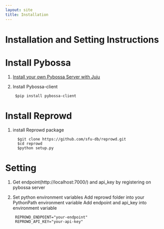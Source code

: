 ```yaml
---
layout: site
title: Installation
---
```

# Installation and Setting Instructions

# Install Pybossa
1. [Install your own Pybossa Server with Juju](http://docs.pybossa.com/en/latest/juju_pybossa.html)
2. Install Pybossa-client

        $pip install pybossa-client

# Install Reprowd
1. install Reprowd package

         $git clone https://github.com/sfu-db/reprowd.git
         $cd reprowd
         $python setup.py

# Setting
1. Get endpoint(http://localhost:7000/) and api_key by registering on pybossa server
2. Set python environment variables
  Add reprowd folder into your PythonPath environment variable
  Add endpoint and api_key into environment variable

        REPROWD_ENDPOINT="your-endpoint"
        REPROWD_API_KEY="your-api-key"
